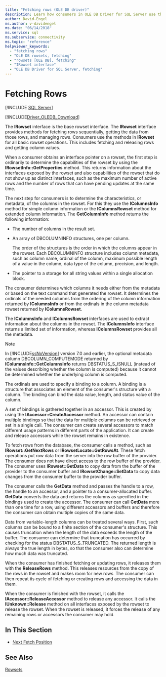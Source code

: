 ```yaml
---
title: "Fetching rows (OLE DB driver)"
description: Learn how consumers in OLE DB Driver for SQL Server use the IRowset interface to fetch rows, get data from rows, and manage rows.
author: David-Engel
ms.author: v-davidengel
ms.date: "06/14/2018"
ms.service: sql
ms.subservice: connectivity
ms.topic: "reference"
helpviewer_keywords:
  - "fetching rows"
  - "OLE DB rowsets, fetching"
  - "rowsets [OLE DB], fetching"
  - "IRowset interface"
  - "OLE DB Driver for SQL Server, fetching"
---
```

# Fetching Rows
[!INCLUDE [SQL Server](../../../includes/applies-to-version/sql-asdb-asdbmi-asa-pdw.md)]

[!INCLUDE[Driver_OLEDB_Download](../../../includes/driver_oledb_download.md)]

  The **IRowset** interface is the base rowset interface. The **IRowset** interface provides methods for fetching rows sequentially, getting the data from those rows, and managing rows. Consumers use the methods in **IRowset** for all basic rowset operations. This includes fetching and releasing rows and getting column values.  
  
 When a consumer obtains an interface pointer on a rowset, the first step is ordinarily to determine the capabilities of the rowset by using the **IRowsetInfo::GetProperties** method. This returns information about the interfaces exposed by the rowset and also capabilities of the rowset that do not show up as distinct interfaces, such as the maximum number of active rows and the number of rows that can have pending updates at the same time.  
  
 The next step for consumers is to determine the characteristics, or metadata, of the columns in the rowset. For this they use the **IColumnsInfo** method for simple column information or the **IColumnsRowset** method for extended column information. The **GetColumnInfo** method returns the following information:  
  
-   The number of columns in the result set.  
  
-   An array of DBCOLUMNINFO structures, one per column.  
  
     The order of the structures is the order in which the columns appear in the rowset. Each DBCOLUMNINFO structure includes column metadata, such as column name, ordinal of the column, maximum possible length of a value in the column, data type of the column, precision, and length.  
  
-   The pointer to a storage for all string values within a single allocation block.  
  
 The consumer determines which columns it needs either from the metadata or based on the text command that generated the rowset. It determines the ordinals of the needed columns from the ordering of the column information returned by **IColumnsInfo** or from the ordinals in the column metadata rowset returned by **IColumnsRowset**.  
  
 The **IColumnsInfo** and **IColumnsRowset** interfaces are used to extract information about the columns in the rowset. The **IColumnsInfo** interface returns a limited set of information, whereas **IColumnsRowset** provides all the metadata.  
  
> [!NOTE]  
>  In [!INCLUDE[ssNoVersion](../../../includes/ssnoversion-md.md)] version 7.0 and earlier, the optional metadata column DBCOLUMN_COMPUTEMODE returned by **IColumnsInfo::GetColumnsInfo** returns DBSTATUS_S_ISNULL (instead of the values describing whether the column is computed) because it cannot be determined whether the underlying column is computed.  
  
 The ordinals are used to specify a binding to a column. A binding is a structure that associates an element of the consumer's structure with a column. The binding can bind the data value, length, and status value of the column.  
  
 A set of bindings is gathered together in an accessor. This is created by using the **IAccessor::CreateAccessor** method. An accessor can contain multiple bindings so that the data for multiple columns can be retrieved or set in a single call. The consumer can create several accessors to match different usage patterns in different parts of the application. It can create and release accessors while the rowset remains in existence.  
  
 To fetch rows from the database, the consumer calls a method, such as **IRowset::GetNextRows** or **IRowsetLocate::GetRowsAt**. These fetch operations put row data from the server into the row buffer of the provider. The consumer does not have direct access to the row buffer of the provider. The consumer uses **IRowset::GetData** to copy data from the buffer of the provider to the consumer buffer and **IRowsetChange::SetData** to copy data changes from the consumer buffer to the provider buffer.  
  
 The consumer calls the **GetData** method and passes the handle to a row, the handle to an accessor, and a pointer to a consumer-allocated buffer. **GetData** converts the data and returns the columns as specified in the bindings used to create the accessor. The consumer can call **GetData** more than one time for a row, using different accessors and buffers and therefore the consumer can obtain multiple copies of the same data.  
  
 Data from variable-length columns can be treated several ways. First, such columns can be bound to a finite section of the consumer's structure. This causes truncation when the length of the data exceeds the length of the buffer. The consumer can determine that truncation has occurred by checking for the status DBSTATUS_S_TRUNCATED. The returned length is always the true length in bytes, so that the consumer also can determine how much data was truncated.  
  
 When the consumer has finished fetching or updating rows, it releases them with the **ReleaseRows** method. This releases resources from the copy of the rows in the rowset and makes room for new rows. The consumer can then repeat its cycle of fetching or creating rows and accessing the data in them.  
  
 When the consumer is finished with the rowset, it calls the **IAccessor::ReleaseAccessor** method to release any accessor. It calls the **IUnknown::Release** method on all interfaces exposed by the rowset to release the rowset. When the rowset is released, it forces the release of any remaining rows or accessors the consumer may hold.  
  
## In This Section  
  
-   [Next Fetch Position](../../oledb/ole-db-rowsets/fetching-rows-next-fetch-position.md)  
  
## See Also  
 [Rowsets](../../oledb/ole-db-rowsets/rowsets.md)  
  
  
